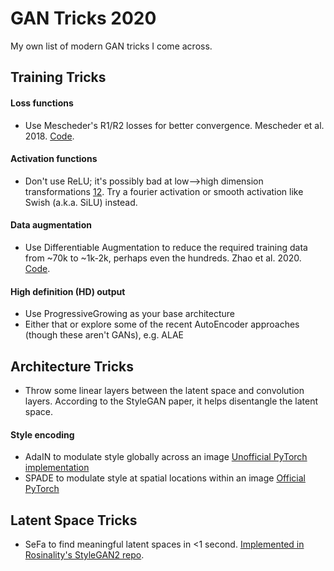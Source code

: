# GAN Tricks 2020
My own list of modern GAN tricks I come across.


## Training Tricks

#### Loss functions
- Use Mescheder's R1/R2 losses for better convergence. Mescheder et al. 2018. [Code](https://github.com/LMescheder/GAN_stability).

#### Activation functions
- Don't use ReLU; it's possibly bad at low-->high dimension transformations [1](https://people.eecs.berkeley.edu/~bmild/fourfeat/)[2](https://vsitzmann.github.io/siren/). Try a fourier activation or smooth activation like Swish (a.k.a. SiLU) instead.

#### Data augmentation
- Use Differentiable Augmentation to reduce the required training data from ~70k to ~1k-2k, perhaps even the hundreds. Zhao et al. 2020. [Code](https://github.com/mit-han-lab/data-efficient-gans).

#### High definition (HD) output
- Use ProgressiveGrowing as your base architecture
- Either that or explore some of the recent AutoEncoder approaches (though these aren't GANs), e.g. ALAE

## Architecture Tricks
- Throw some linear layers between the latent space and convolution layers. According to the StyleGAN paper, it helps disentangle the latent space.

#### Style encoding
- AdaIN to modulate style globally across an image [Unofficial PyTorch implementation](https://github.com/naoto0804/pytorch-AdaIN)
- SPADE to modulate style at spatial locations within an image [Official PyTorch](https://github.com/NVlabs/SPADE)


## Latent Space Tricks
- SeFa to find meaningful latent spaces in <1 second. [Implemented in Rosinality's StyleGAN2 repo](https://github.com/rosinality/stylegan2-pytorch#closed-form-factorization-httpsarxivorgabs200706600).


